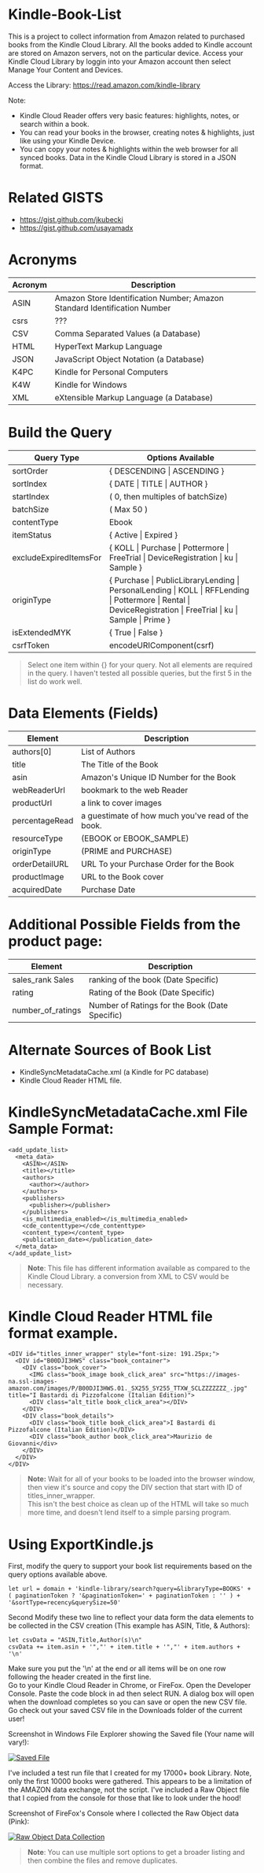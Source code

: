 # Kindle-Book-List

This is a project to collect information from Amazon related to purchased books from the Kindle Cloud Library. All the books added to Kindle account are stored on Amazon servers, not on the particular device. Access your Kindle Cloud Library by loggin into your Amazon account then select Manage Your Content and Devices. 

Access the Library: https://read.amazon.com/kindle-library

Note:
- Kindle Cloud Reader offers very basic features: highlights, notes, or search within a book.  
- You can read your books in the browser, creating notes & highlights, just like using your Kindle Device.  
- You can copy your notes & highlights within the web browser for all synced books.
Data in the Kindle Cloud Library is stored in a JSON format.  

# Related GISTS
- https://gist.github.com/jkubecki  
- https://gist.github.com/usayamadx  

# Acronyms
| Acronym | Description |  
| ----------- | ----------- |
| ASIN    | Amazon Store Identification Number; Amazon Standard Identification Number |  
| csrs    | ??? |  
| CSV     | Comma Separated Values (a Database) |  
| HTML    | HyperText Markup Language |  
| JSON    | JavaScript Object Notation (a Database) |  
| K4PC    | Kindle for Personal Computers |  
| K4W     | Kindle for Windows |  
| XML     | eXtensible Markup Language (a Database) |   

# Build the Query
| Query Type | Options Available |  
| ----------- | ----------- |
| sortOrder | { DESCENDING &#124; ASCENDING } |  
| sortIndex | { DATE &#124; TITLE &#124; AUTHOR } |  
| startIndex | <StartIndex> ( 0, then multiples of batchSize) |  
| batchSize | <bsize> ( Max 50 ) |  
| contentType | Ebook |  
| itemStatus | { Active &#124; Expired } |  
| excludeExpiredItemsFor | { KOLL &#124; Purchase &#124; Pottermore &#124; FreeTrial &#124; DeviceRegistration &#124; ku &#124; Sample } |  
| originType | { Purchase &#124; PublicLibraryLending &#124; PersonalLending &#124; KOLL &#124; RFFLending &#124; Pottermore &#124; Rental &#124; DeviceRegistration &#124; FreeTrial &#124; ku &#124; Sample &#124; Prime } |  
| isExtendedMYK | { True &#124; False } |  
| csrfToken | encodeURIComponent(csrf) |  

> Select one item within {} for your query. Not all elements are required in the query. I haven't tested all possible queries, but the first 5 in the list do work well.  

# Data Elements (Fields)
| Element | Description |  
| ----------- | ----------- |  
| authors[0] | List of Authors | 
| title | The Title of the Book | 
| asin | Amazon's Unique ID Number for the Book | 
| webReaderUrl |  bookmark to the web Reader | 
| productUrl | a link to cover images | 
| percentageRead | a guestimate of how much you've read of the book.  | 
| resourceType | (EBOOK or EBOOK_SAMPLE) | 
| originType | (PRIME and PURCHASE) | 
| orderDetailURL | URL To your Purchase Order for the Book | 
| productImage | URL to the Book cover | 
| acquiredDate | Purchase Date | 

# Additional Possible Fields from the product page:
| Element | Description |  
| ----------- | ----------- |  
| sales_rank Sales | ranking of the book (Date Specific) |  
| rating | Rating of the Book (Date Specific) |  
| number_of_ratings | Number of Ratings for the Book (Date Specific) |  

# Alternate Sources of Book List
* KindleSyncMetadataCache.xml (a Kindle for PC database)
* Kindle Cloud Reader HTML file.

# KindleSyncMetadataCache.xml File Sample Format:
    <add_update_list>  
      <meta_data>  
        <ASIN></ASIN>  
        <title></title>  
        <authors>  
          <author></author>  
        </authors>  
        <publishers>  
          <publisher></publisher>  
        </publishers>  
        <is_multimedia_enabled></is_multimedia_enabled>  
        <cde_contenttype></cde_contenttype>  
        <content_type></content_type>  
        <publication_date></publication_date>  
      </meta_data>  
    </add_update_list>

> **Note**: This file has different information available as compared to the Kindle Cloud Library. a conversion from XML to CSV would be necessary.

# Kindle Cloud Reader HTML file format example.

    <DIV id="titles_inner_wrapper" style="font-size: 191.25px;">  
      <DIV id="B00DJI3HWS" class="book_container">  
        <DIV class="book_cover">  
          <IMG class="book_image book_click_area" src="https://images-na.ssl-images-amazon.com/images/P/B00DJI3HWS.01._SX255_SY255_TTXW_SCLZZZZZZZ_.jpg" title="I Bastardi di Pizzofalcone (Italian Edition)">  
          <DIV class="alt_title book_click_area"></DIV>  
        </DIV>  
        <DIV class="book_details">  
          <DIV class="book_title book_click_area">I Bastardi di Pizzofalcone (Italian Edition)</DIV>  
          <DIV class="book_author book_click_area">Maurizio de Giovanni</div>  
        </DIV>  
      </DIV>  
    </DIV>    

> **Note:** Wait for all of your books to be loaded into the browser window, then view it's source and copy the DIV section that start with ID of titles_inner_wrapper.   
This isn't the best choice as clean up of the HTML will take so much more time, and doesn't lend itself to a simple parsing program.


# Using ExportKindle.js
First, modify the query to support your book list requirements based on the query options available above. 

    let url = domain + 'kindle-library/search?query=&libraryType=BOOKS' + ( paginationToken ? '&paginationToken=' + paginationToken : '' ) + '&sortType=recency&querySize=50'

Second Modify these two line to reflect your data form the data elements to be collected in the CSV creation (This example has ASIN, Title, & Authors):

    let csvData = "ASIN,Title,Author(s)\n"
    csvData += item.asin + '","' + item.title + '","' + item.authors + '\n'

Make sure you put the '\n' at the end or all items will be on one row following the header created in the first line.  
Go to your Kindle Cloud Reader in Chrome, or FireFox. Open the Developer Console. Paste the code block in ad then select RUN.  A dialog box will open when the download completes so you can save or open the new CSV file. Go check out your saved CSV file in the Downloads folder of the current user!  

Screenshot in Windows File Explorer showing the Saved file (Your name will vary!):

[![Saved File](https://github.com/MrMikey59/Kindle-Book-List/blob/main/FileExplorerScreenShot.png)](https://github.com/MrMikey59/Kindle-Book-List/blob/main/FileExplorerScreenShot.png) 

I've included a test run file that I created for my 17000+ book Library.  Note, only the first 10000 books were gathered. This appears to be a limitation of the AMAZON data exchange, not the script.  I've included a Raw Object file that I copied from the console for those that like to look under the hood!

Screenshot of FireFox's Console where I collected the Raw Object data (Pink):

[![Raw Object Data Collection](https://github.com/MrMikey59/Kindle-Book-List/blob/main/FFBrowserConsole.png)](https://github.com/MrMikey59/Kindle-Book-List/blob/main/FFBrowserConsole.png) 

> **Note**: You can use multiple sort options to get a broader listing and then combine the files and remove duplicates.